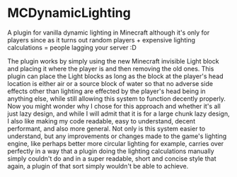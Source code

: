 # MCDynamicLighting
A plugin for vanilla dynamic lighting in Minecraft although it's only for players since as it turns out random players + expensive lighting calculations = people lagging your server :D

The plugin works by simply using the new Minecraft invisible Light block and placing it where the player is and then removing the old ones. This plugin can place the Light blocks as long as the block at the player's head location is either air or a source block of water so that no adverse side effects other than lighting are effected by the player's head being in anything else, while still allowing this system to function decently properly. <br/>
Now you might wonder why I chose for this approach and whether it's all just lazy design, and while I will admit that it is for a large chunk lazy design, I also like making my code readable, easy to understand, decent performant, and also more general. Not only is this system easier to understand, but any improvements or changes made to the game's lighting engine, like perhaps better more circular lighting for example, carries over perfectly in a way that a plugin doing the lighting calculations manually simply couldn't do and in a super readable, short and concise style that again, a plugin of that sort simply wouldn't be able to achieve.
